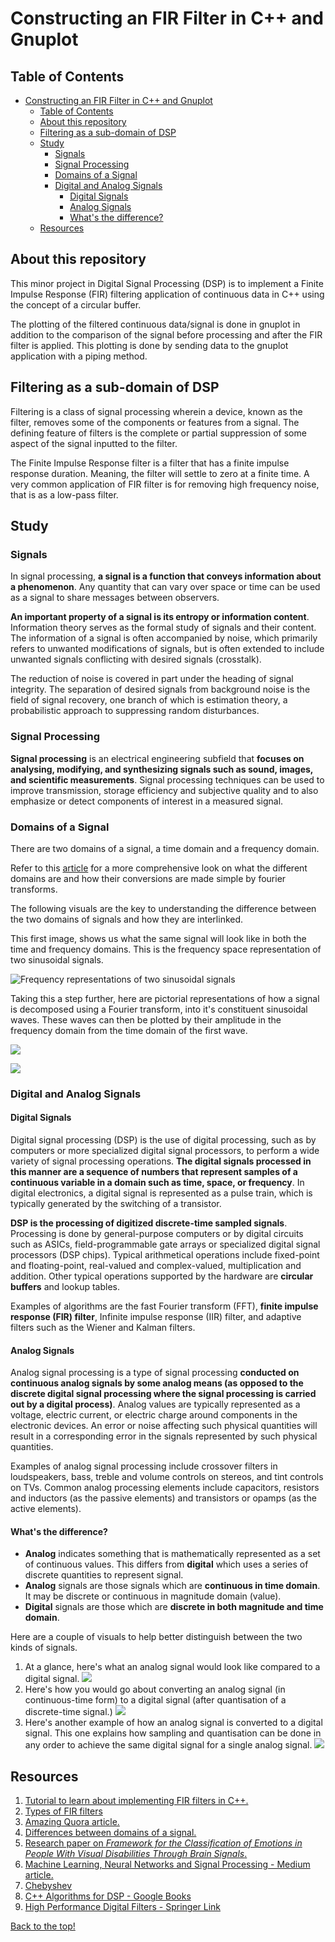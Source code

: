 # Constructing an FIR Filter in C++ and Gnuplot

<!-- #### Note: The code for the project is located in `./project`. -->

## Table of Contents
- [Constructing an FIR Filter in C++ and Gnuplot](#constructing-an-fir-filter-in-c-and-gnuplot)
  - [Table of Contents](#table-of-contents)
  - [About this repository](#about-this-repository)
  - [Filtering as a sub-domain of DSP](#filtering-as-a-sub-domain-of-dsp)
  - [Study](#study)
    - [Signals](#signals)
    - [Signal Processing](#signal-processing)
    - [Domains of a Signal](#domains-of-a-signal)
    - [Digital and Analog Signals](#digital-and-analog-signals)
      - [Digital Signals](#digital-signals)
      - [Analog Signals](#analog-signals)
      - [What's the difference?](#whats-the-difference)
  - [Resources](#resources)

<!-- ## Objectives
- [ ] Input and analyse signals
- [ ] Implement an FIR (low band-pass) filter on the signal
- [ ] Plot both original and processed signals using gnuplot
- [ ] Proof of concept with real data
  - [ ] Use `.mp3` files as input to the program
  - [ ] Visualise the cleaning of the signal
- [ ] Implement for different data structures
- [ ] Analyse the complexities and study differences
  - [ ] See if the DS has any correlation to the type of signal inputted
- [ ] Write report and presentation on the effect of different DSs
- [ ] Outcome of the minor project is the best DS to implement in the use case of digital signals
- [ ] Segue to the research paper

## Research Objectives
- [ ] Document study on brain waves and their characteristics
- [ ] Generate our own brain waves using machine learning/Find dataset on brain waves
- [ ] Data pre-processing and data cleaning
  - [ ] Filtering - Conclusion from the minor project
- [ ] Feature extraction
- [ ] Machine Learning - Classification of brain signals into moods/emotions -->

## About this repository
This minor project in Digital Signal Processing (DSP) is to implement a Finite Impulse Response (FIR) filtering application of continuous data in C++ using the concept of a circular buffer.

The plotting of the filtered continuous data/signal is done in gnuplot in addition to the comparison of the signal before processing and after the FIR filter is applied. This plotting is done by sending data to the gnuplot application with a piping method.

## Filtering as a sub-domain of DSP
Filtering is a class of signal processing wherein a device, known as the filter, removes some of the components or features from a signal. The defining feature of filters is the complete or partial suppression of some aspect of the signal inputted to the filter.

The Finite Impulse Response filter is a filter that has a finite impulse response duration. Meaning, the filter will settle to zero at a finite time. A very common application of FIR filter is for removing high frequency noise, that is as a low-pass filter.

## Study
### Signals
In signal processing, **a signal is a function that conveys information about a phenomenon**. Any quantity that can vary over space or time can be used as a signal to share messages between observers.

**An important property of a signal is its entropy or information content**. Information theory serves as the formal study of signals and their content. The information of a signal is often accompanied by noise, which primarily refers to unwanted modifications of signals, but is often extended to include unwanted signals conflicting with desired signals (crosstalk).

The reduction of noise is covered in part under the heading of signal integrity. The separation of desired signals from background noise is the field of signal recovery, one branch of which is estimation theory, a probabilistic approach to suppressing random disturbances.

### Signal Processing
**Signal processing** is an electrical engineering subfield that **focuses on analysing, modifying, and synthesizing signals such as sound, images, and scientific measurements**. Signal processing techniques can be used to improve transmission, storage efficiency and subjective quality and to also emphasize or detect components of interest in a measured signal.

### Domains of a Signal
There are two domains of a signal, a time domain and a frequency domain.

Refer to this [article](https://learnemc.com/time-frequency-domain) for a more comprehensive look on what the different domains are and how their conversions are made simple by fourier transforms.

The following visuals are the key to understanding the difference between the two domains of signals and how they are interlinked.

This first image, shows us what the same signal will look like in both the time and frequency domains. This is the frequency space representation of two sinusoidal signals. 

![Frequency representations of two sinusoidal signals](assets/time-domain-vs-freq.png)

Taking this a step further, here are pictorial representations of how a signal is decomposed using a Fourier transform, into it's constituent sinusoidal waves. These waves can then be plotted by their amplitude in the frequency domain from the time domain of the first wave.

![](assets/mapping-fourier-transform-to-freq.png)

![](assets/decomposing-with-fourier-transforms.png)


### Digital and Analog Signals
#### Digital Signals
Digital signal processing (DSP) is the use of digital processing, such as by computers or more specialized digital signal processors, to perform a wide variety of signal processing operations. **The digital signals processed in this manner are a sequence of numbers that represent samples of a continuous variable in a domain such as time, space, or frequency**. In digital electronics, a digital signal is represented as a pulse train, which is typically generated by the switching of a transistor.

**DSP is the processing of digitized discrete-time sampled signals**. Processing is done by general-purpose computers or by digital circuits such as ASICs, field-programmable gate arrays or specialized digital signal processors (DSP chips). Typical arithmetical operations include fixed-point and floating-point, real-valued and complex-valued, multiplication and addition. Other typical operations supported by the hardware are **circular buffers** and lookup tables.

Examples of algorithms are the fast Fourier transform (FFT), **finite impulse response (FIR) filter**, Infinite impulse response (IIR) filter, and adaptive filters such as the Wiener and Kalman filters.

#### Analog Signals
Analog signal processing is a type of signal processing **conducted on continuous analog signals by some analog means (as opposed to the discrete digital signal processing where the signal processing is carried out by a digital process)**. Analog values are typically represented as a voltage, electric current, or electric charge around components in the electronic devices. An error or noise affecting such physical quantities will result in a corresponding error in the signals represented by such physical quantities.

Examples of analog signal processing include crossover filters in loudspeakers, bass, treble and volume controls on stereos, and tint controls on TVs. Common analog processing elements include capacitors, resistors and inductors (as the passive elements) and transistors or opamps (as the active elements).

#### What's the difference?
- **Analog** indicates something that is mathematically represented as a set of continuous values. This differs from **digital** which uses a series of discrete quantities to represent signal.
- **Analog** signals are those signals which are **continuous in time domain**. It may be discrete or continuous in magnitude domain (value).
- **Digital** signals are those which are **discrete in both magnitude and time domain**.

Here are a couple of visuals to help better distinguish between the two kinds of signals.

1. At a glance, here's what an analog signal would look like compared to a digital signal. ![](assets/analog-vs-digital-signal.jpg)
2. Here's how you would go about converting an analog signal (in continuous-time form) to a digital signal (after quantisation of a discrete-time signal.) ![](assets/continuous-to-discrete-time-to-digital.png)
3. Here's another example of how an analog signal is converted to a digital signal. This one explains how sampling and quantisation can be done in any order to achieve the same digital signal for a single analog signal. ![](assets/continuous-to-discrete-time-to-digital-2.png)

## Resources
1. [Tutorial to learn about implementing FIR filters in C++.](https://www.wasyresearch.com/tutorial-c-c-implementation-of-circular-buffer-for-fir-filter-and-gnu-plotting-on-linux/)
2. [Types of FIR filters]()
3. [Amazing Quora article.](https://www.quora.com/Where-do-we-use-fir-filters)
4. [Differences between domains of a signal.](https://learnemc.com/time-frequency-domain)
5. [Research paper on *Framework for the Classification of Emotions in People With Visual Disabilities Through Brain Signals*.](https://www.frontiersin.org/articles/10.3389/fninf.2021.642766/full)
6. [Machine Learning, Neural Networks and Signal Processing - Medium article.](https://towardsdatascience.com/machine-learning-and-signal-processing-103281d27c4b)
7. [Chebyshev](https://github.com/vinniefalco/DSPFiltersDemo/blob/master/DSPFilters/modules/dsp_filters/filters/Documentation.cpp)
8. [C++ Algorithms for DSP - Google Books](https://books.google.co.in/books?hl=en&lr=&id=5mgp2OabD6QC&oi=fnd&pg=PT1&dq=FIR+filters+AND+C%2B%2B&ots=Q6inZtkK7D&sig=IYv6VBwlSQcvL40LkCAU7qcJOKk&redir_esc=y#v=onepage&q=FIR%20filters%20AND%20C%2B%2B&f=false)
9. [High Performance Digital Filters - Springer Link](https://link.springer.com/chapter/10.1007/978-3-662-47810-3_14)

[Back to the top!](#1-constructing-an-fir-filter-in-c-and-gnuplot)